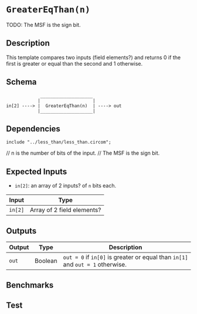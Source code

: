 # `GreaterEqThan(n)`

TODO: The MSF is the sign bit.

## Description

This template compares two inputs (field elements?) and returns 0 if the first is greater or equal than the second and 1 otherwise.

## Schema

```
             ____________________     
            |                    |
in[2] ----> |  GreaterEqThan(n)  | ----> out
            |____________________|     
```

## Dependencies

```
include "../less_than/less_than.circom";
```

// n is the number of bits of the input.
// The MSF is the sign bit.

## Expected Inputs

-  `in[2]`: an array of 2 inputs? of `n` bits each.

| Input           | Type           |
| -------------   | -------------  | 
| `in[2]`         | Array of 2 field elements? |


## Outputs

| Output        | Type           | Description     |
| ------------- | -------------  | ----------      | 
| `out`         | Boolean | `out = 0` if `in[0]` is greater or equal than `in[1]` and `out = 1` otherwise.|

## Benchmarks 

## Test